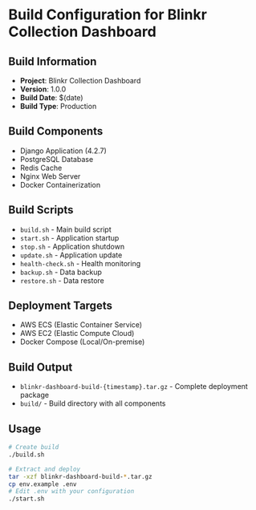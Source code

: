 # Build Configuration for Blinkr Collection Dashboard

## Build Information
- **Project**: Blinkr Collection Dashboard
- **Version**: 1.0.0
- **Build Date**: $(date)
- **Build Type**: Production

## Build Components
- Django Application (4.2.7)
- PostgreSQL Database
- Redis Cache
- Nginx Web Server
- Docker Containerization

## Build Scripts
- `build.sh` - Main build script
- `start.sh` - Application startup
- `stop.sh` - Application shutdown
- `update.sh` - Application update
- `health-check.sh` - Health monitoring
- `backup.sh` - Data backup
- `restore.sh` - Data restore

## Deployment Targets
- AWS ECS (Elastic Container Service)
- AWS EC2 (Elastic Compute Cloud)
- Docker Compose (Local/On-premise)

## Build Output
- `blinkr-dashboard-build-{timestamp}.tar.gz` - Complete deployment package
- `build/` - Build directory with all components

## Usage
```bash
# Create build
./build.sh

# Extract and deploy
tar -xzf blinkr-dashboard-build-*.tar.gz
cp env.example .env
# Edit .env with your configuration
./start.sh
```
